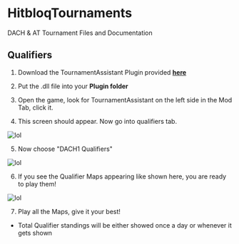 # HitbloqTournaments
DACH &amp; AT Tournament Files and Documentation

## Qualifiers
1. Download the TournamentAssistant Plugin provided **[here](https://github.com/riasuh/HitbloqTournaments/releases/tag/1.0)**

2. Put the .dll file into your **Plugin folder**

3. Open the game, look for TournamentAssistant on the left side in the Mod Tab, click it.

4. This screen should appear. Now go into qualifiers tab.

![lol](https://i.imgur.com/01wVFOo.png)

5. Now choose "DACH1 Qualifiers" 
                    
![lol](https://i.imgur.com/GO1onFN.png)

6. If you see the Qualifier Maps appearing like shown here, you are ready to play them!

![lol](https://i.imgur.com/b8YSdDh.png)

7. Play all the Maps, give it your best!

- Total Qualifier standings will be either showed once a day or whenever it gets shown
